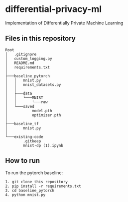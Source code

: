 # differential-privacy-ml
Implementation of Differentially Private Machine Learning

## Files in this repository
```
Root
│   .gitignore
│   custom_logging.py
│   README.md
│   requirements.txt
│
├───baseline_pytorch
│   │   mnist.py
│   │   mnist_datasets.py
│   │
│   ├───data
│   │   └───MNIST
│   │       └───raw
│   └───saved
│           model.pth
│           optimizer.pth
│
├───baseline_tf
│       mnist.py
│
└───existing-code
        .gitkeep
        mnist-dp (1).ipynb
```

## How to run

To run the pytorch baseline:

    1. git clone this repository 
    2. pip install -r requirements.txt
    3. cd baseline_pytorch
    4. python mnist.py


